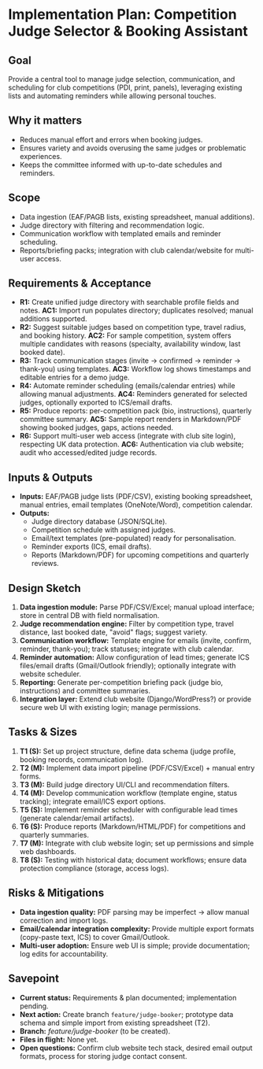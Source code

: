 # Implementation Plan: Competition Judge Selector & Booking Assistant

## Goal
Provide a central tool to manage judge selection, communication, and scheduling for club competitions (PDI, print, panels), leveraging existing lists and automating reminders while allowing personal touches.

## Why it matters
- Reduces manual effort and errors when booking judges.
- Ensures variety and avoids overusing the same judges or problematic experiences.
- Keeps the committee informed with up-to-date schedules and reminders.

## Scope
- Data ingestion (EAF/PAGB lists, existing spreadsheet, manual additions).
- Judge directory with filtering and recommendation logic.
- Communication workflow with templated emails and reminder scheduling.
- Reports/briefing packs; integration with club calendar/website for multi-user access.

## Requirements & Acceptance
- **R1:** Create unified judge directory with searchable profile fields and notes.
  **AC1:** Import run populates directory; duplicates resolved; manual additions supported.
- **R2:** Suggest suitable judges based on competition type, travel radius, and booking history.
  **AC2:** For sample competition, system offers multiple candidates with reasons (specialty, availability window, last booked date).
- **R3:** Track communication stages (invite → confirmed → reminder → thank-you) using templates.
  **AC3:** Workflow log shows timestamps and editable entries for a demo judge.
- **R4:** Automate reminder scheduling (emails/calendar entries) while allowing manual adjustments.
  **AC4:** Reminders generated for selected judges, optionally exported to ICS/email drafts.
- **R5:** Produce reports: per-competition pack (bio, instructions), quarterly committee summary.
  **AC5:** Sample report renders in Markdown/PDF showing booked judges, gaps, actions needed.
- **R6:** Support multi-user web access (integrate with club site login), respecting UK data protection.
  **AC6:** Authentication via club website; audit who accessed/edited judge records.

## Inputs & Outputs
- **Inputs:** EAF/PAGB judge lists (PDF/CSV), existing booking spreadsheet, manual entries, email templates (OneNote/Word), competition calendar.
- **Outputs:**
  - Judge directory database (JSON/SQLite).
  - Competition schedule with assigned judges.
  - Email/text templates (pre-populated) ready for personalisation.
  - Reminder exports (ICS, email drafts).
  - Reports (Markdown/PDF) for upcoming competitions and quarterly reviews.

## Design Sketch
1. **Data ingestion module:** Parse PDF/CSV/Excel; manual upload interface; store in central DB with field normalisation.
2. **Judge recommendation engine:** Filter by competition type, travel distance, last booked date, "avoid" flags; suggest variety.
3. **Communication workflow:** Template engine for emails (invite, confirm, reminder, thank-you); track statuses; integrate with club calendar.
4. **Reminder automation:** Allow configuration of lead times; generate ICS files/email drafts (Gmail/Outlook friendly); optionally integrate with website scheduler.
5. **Reporting:** Generate per-competition briefing pack (judge bio, instructions) and committee summaries.
6. **Integration layer:** Extend club website (Django/WordPress?) or provide secure web UI with existing login; manage permissions.

## Tasks & Sizes
1. **T1 (S):** Set up project structure, define data schema (judge profile, booking records, communication log).
2. **T2 (M):** Implement data import pipeline (PDF/CSV/Excel) + manual entry forms.
3. **T3 (M):** Build judge directory UI/CLI and recommendation filters.
4. **T4 (M):** Develop communication workflow (template engine, status tracking); integrate email/ICS export options.
5. **T5 (S):** Implement reminder scheduler with configurable lead times (generate calendar/email artifacts).
6. **T6 (S):** Produce reports (Markdown/HTML/PDF) for competitions and quarterly summaries.
7. **T7 (M):** Integrate with club website login; set up permissions and simple web dashboards.
8. **T8 (S):** Testing with historical data; document workflows; ensure data protection compliance (storage, access logs).

## Risks & Mitigations
- **Data ingestion quality:** PDF parsing may be imperfect → allow manual correction and import logs.
- **Email/calendar integration complexity:** Provide multiple export formats (copy-paste text, ICS) to cover Gmail/Outlook.
- **Multi-user adoption:** Ensure web UI is simple; provide documentation; log edits for accountability.

## Savepoint
- **Current status:** Requirements & plan documented; implementation pending.
- **Next action:** Create branch `feature/judge-booker`; prototype data schema and simple import from existing spreadsheet (T2).
- **Branch:** _feature/judge-booker_ (to be created).
- **Files in flight:** None yet.
- **Open questions:** Confirm club website tech stack, desired email output formats, process for storing judge contact consent.
